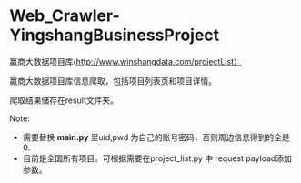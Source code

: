 # Web_Crawler-YingshangBusinessProject
赢商大数据项目库(http://www.winshangdata.com/projectList）

赢商大数据项目库信息爬取，包括项目列表页和项目详情。

爬取结果储存在result文件夹。

Note:
- 需要替换 **main.py** 里uid,pwd 为自己的账号密码，否则周边信息得到的全是0.
- 目前是全国所有项目。可根据需要在project_list.py 中 request payload添加参数。
